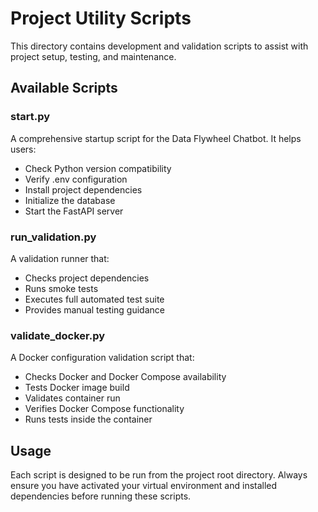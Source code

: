 # Project Utility Scripts

This directory contains development and validation scripts to assist with project setup, testing, and maintenance.

## Available Scripts

### start.py
A comprehensive startup script for the Data Flywheel Chatbot. It helps users:
- Check Python version compatibility
- Verify .env configuration
- Install project dependencies
- Initialize the database
- Start the FastAPI server

### run_validation.py
A validation runner that:
- Checks project dependencies
- Runs smoke tests
- Executes full automated test suite
- Provides manual testing guidance

### validate_docker.py
A Docker configuration validation script that:
- Checks Docker and Docker Compose availability
- Tests Docker image build
- Validates container run
- Verifies Docker Compose functionality
- Runs tests inside the container

## Usage

Each script is designed to be run from the project root directory. Always ensure you have activated your virtual environment and installed dependencies before running these scripts.